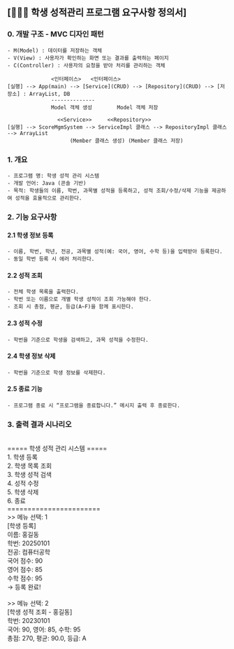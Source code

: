 ## [👩👨🧑 학생 성적관리 프로그램 요구사항 정의서]

### 0. 개발 구조 - MVC 디자인 패턴
	- M(Model) : 데이터를 저장하는 객체
	- V(View) : 사용자가 확인하는 화면 또는 결과를 출력하는 페이지
	- C(Controller) : 사용자의 요청을 받아 처리를 관리하는 객체

				  <인터페이스>	<인터페이스>
	[실행] --> App(main) --> [Service](CRUD) --> [Repository](CRUD) --> [저장소] : ArrayList, DB
				  --------------
				  Model 객체 생성	     Model 객체 저장
						 
					<<Service>>		<<Repository>>
	[실행] --> ScoreMgmSystem --> ServiceImpl 클래스 --> RepositoryImpl 클래스 --> ArrayList
						(Member 클래스 생성)	(Member 클래스 저장)

### 1. 개요
	- 프로그램 명: 학생 성적 관리 시스템
	- 개발 언어: Java (콘솔 기반)
	- 목적: 학생들의 이름, 학번, 과목별 성적을 등록하고, 성적 조회/수정/삭제 기능을 제공하여 성적을 효율적으로 관리한다.

### 2. 기능 요구사항
#### 2.1 학생 정보 등록
	- 이름, 학번, 학년, 전공, 과목별 성적(예: 국어, 영어, 수학 등)을 입력받아 등록한다.
	- 동일 학번 등록 시 에러 처리한다.

#### 2.2 성적 조회
	- 전체 학생 목록을 출력한다.
	- 학번 또는 이름으로 개별 학생 성적이 조회 가능해야 한다.
	- 조회 시 총점, 평균, 등급(A~F)을 함께 표시한다.

#### 2.3 성적 수정
	- 학번을 기준으로 학생을 검색하고, 과목 성적을 수정한다.

#### 2.4 학생 정보 삭제
	- 학번을 기준으로 학생 정보를 삭제한다.

#### 2.5 종료 기능
	- 프로그램 종료 시 “프로그램을 종료합니다.” 메시지 출력 후 종료한다.

### 3. 출력 결과 시나리오
<br>
===== 학생 성적 관리 시스템 =====<br>
1. 학생 등록<br>
2. 학생 목록 조회<br>
3. 학생 성적 검색<br>
4. 성적 수정<br>
5. 학생 삭제<br>
6. 종료<br>
=======================<br>
>> 메뉴 선택: 1<br>
[학생 등록]<br>
이름: 홍길동<br>
학번: 20250101<br>
전공: 컴퓨터공학<br>
국어 점수: 90<br>
영어 점수: 85<br>
수학 점수: 95<br>
→ 등록 완료!<br><br> 
>> 메뉴 선택: 2<br>
[학생 성적 조회 - 홍길동]<br>
학번: 20230101<br>
국어: 90, 영어: 85, 수학: 95<br>
총점: 270, 평균: 90.0, 등급: A<br>
<br>